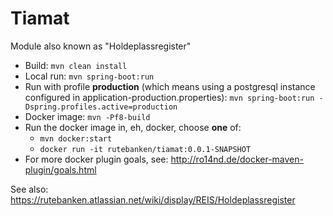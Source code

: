# Tiamat

Module also known as "Holdeplassregister"

* Build: `mvn clean install`
* Local run: `mvn spring-boot:run`
* Run with profile **production** (which means using a postgresql instance configured in application-production.properties): `mvn spring-boot:run -Dspring.profiles.active=production`
* Docker image: `mvn -Pf8-build`
* Run the docker image in, eh, docker, choose **one** of:
     * `mvn docker:start`
     * `docker run -it rutebanken/tiamat:0.0.1-SNAPSHOT`
* For more docker plugin goals, see: http://ro14nd.de/docker-maven-plugin/goals.html


See also:
https://rutebanken.atlassian.net/wiki/display/REIS/Holdeplassregister